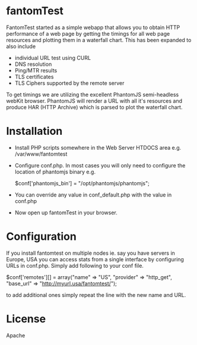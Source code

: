 fantomTest
==========

FantomTest started as a simple webapp that allows you to obtain HTTP performance of a web 
page by getting the timings for all web page resources and plotting them in a waterfall chart.
This has been expanded to also include 

* individual URL test using CURL
* DNS resolution
* Ping/MTR results
* TLS certificates
* TLS Ciphers supported by the remote server

To get timings we are utilizing the excellent PhantomJS semi-headless webKit
browser. PhantomJS will render a URL with all it's resources and produce HAR
(HTTP Archive) which is parsed to plot the waterfall chart.

Installation
============

* Install PHP scripts somewhere in the Web Server HTDOCS area e.g. /var/www/fantomtest
* Configure conf.php. In most cases you will only need to configure the location of
phantomjs binary e.g.

  $conf['phantomjs_bin'] = "/opt/phantomjs/phantomjs";

* You can override any value in conf_default.php with the value in conf.php
* Now open up fantomTest in your browser.

Configuration
=============

If you install fantomtest on multiple nodes ie. say you have servers in Europe, USA you can access stats
from a single interface by configuring URLs in conf.php. Simply add following to your conf file. 

$conf['remotes'][] = array("name" => "US", "provider" => "http_get", "base_url" => "http://myurl.usa/fantomtest/");

to add additional ones simply repeat the line with the new name and URL.

License
=======
Apache
